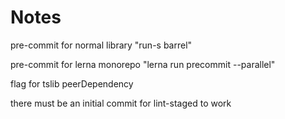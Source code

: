 # Notes 
pre-commit for normal library 
"run-s barrel"

pre-commit for lerna monorepo 
"lerna run precommit --parallel"

flag for tslib peerDependency

there must be an initial commit for lint-staged to work